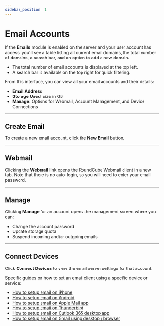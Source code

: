 ```yaml
---
sidebar_position: 1
---
```


# Email Accounts

If the **Emails** module is enabled on the server and your user account has access, you'll see a table listing all current email domains, the total number of domains, a search bar, and an option to add a new domain.

- The total number of email accounts is displayed at the top left.  
- A search bar is available on the top right for quick filtering.

From this interface, you can view all your email accounts and their details:

* **Email Address**  
* **Storage Used**: size in GB  
* **Manage**: Options for Webmail, Account Management, and Device Connections

---

## Create Email

To create a new email account, click the **New Email** button.

---

## Webmail

Clicking the **Webmail** link opens the RoundCube Webmail client in a new tab. Note that there is no auto-login, so you will need to enter your email password.

---

## Manage

Clicking **Manage** for an account opens the management screen where you can:

- Change the account password  
- Update storage quota  
- Suspend incoming and/or outgoing emails

---

## Connect Devices

Click **Connect Devices** to view the email server settings for that account.

Specific guides on how to set an email client using a specific device or service:

- [How to setup email on iPhone](/docs/articles/email/how-to-setup-email-on-iphone)
- [How to setup email on Android](/docs/articles/email/how-to-setup-email-on-android)
- [How to setup email on Apple Mail app](/docs/articles/email/how-to-setup-email-on-apple-mail-app)
- [How to setup email on Thunderbird](/docs/articles/email/how-to-setup-email-on-thunderbird)
- [How to setup email on Outlook 365 desktop app](/docs/articles/email/how-to-setup-email-on-outlook-365-desktop-app)
- [How to setup email on Gmail using desktop / browser](/docs/articles/email/how-to-setup-email-in-gmail)
